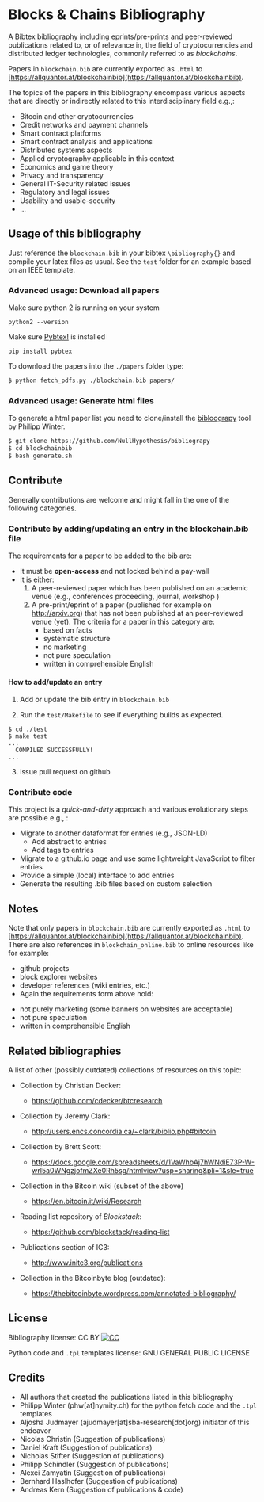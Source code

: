 # Blocks & Chains Bibliography 

A Bibtex bibliography including eprints/pre-prints and peer-reviewed publications related to, or of relevance in, the field of cryptocurrencies and distributed ledger technologies, commonly referred to as *blockchains*.

Papers in `blockchain.bib` are currently exported as `.html` to
[https://allquantor.at/blockchainbib](https://allquantor.at/blockchainbib).

The topics of the papers in this bibliography encompass various aspects that are directly or indirectly related to this interdisciplinary field e.g.,:
* Bitcoin and other cryptocurrencies
* Credit networks and payment channels
* Smart contract platforms
* Smart contract analysis and applications
* Distributed systems aspects
* Applied cryptography applicable in this context
* Economics and game theory
* Privacy and transparency
* General IT-Security related issues
* Regulatory and legal issues
* Usability and usable-security
* ...

## Usage of this bibliography 

Just reference the `blockchain.bib` in your bibtex `\bibliography{}` and compile your latex files as usual.
See the `test` folder for an example based on an IEEE template.

### Advanced usage: Download all papers
Make sure python 2 is running on your system

    python2 --version

Make sure [Pybtex!](https://pybtex.org/) is installed

    pip install pybtex

To download the papers into the `./papers` folder type:
```bash
$ python fetch_pdfs.py ./blockchain.bib papers/
```

### Advanced usage: Generate html files
To generate a html paper list you need to clone/install the [bibloograpy](https://github.com/NullHypothesis/bibliograpy) tool by Philipp Winter.
```bash
$ git clone https://github.com/NullHypothesis/bibliograpy
$ cd blockchainbib
$ bash generate.sh
```


## Contribute 

Generally contributions are welcome and might fall in the one of the following categories.

### Contribute by adding/updating an entry in the blockchain.bib file

The requirements for a paper to be added to the bib are:
* It must be **open-access** and not locked behind a pay-wall
* It is either:
  1. A peer-reviewed paper which has been published on an academic venue (e.g., conferences proceeding, journal, workshop )
  2. A pre-print/eprint of a paper (published for example on http://arxiv.org) that has not been published at an peer-reviewed venue (yet). The criteria for a paper in this category are:
      + based on facts
      + systematic structure
      + no marketing
      + not pure speculation
      + written in comprehensible English

#### How to add/update an entry

1. Add or update the bib entry in `blockchain.bib`

2. Run the `test/Makefile` to see if
everything builds as expected.
```shell
$ cd ./test
$ make test
...
  COMPILED SUCCESSFULLY!
...
```

3. issue pull request on github

### Contribute code 
This project is a *quick-and-dirty* approach and various evolutionary steps are possible e.g., :
  * Migrate to another dataformat for entries (e.g., JSON-LD)
    + Add abstract to entries
    + Add tags to entries
  * Migrate to a github.io page and use some lightweight JavaScript to filter entries
  * Provide a simple (local) interface to add entries
  * Generate the resulting .bib files based on custom selection

## Notes 
Note that only papers in `blockchain.bib` are currently exported as `.html` to
[https://allquantor.at/blockchainbib](https://allquantor.at/blockchainbib).
There are also references in `blockchain_online.bib` to online resources like for example:
+ github projects
+ block explorer websites
+ developer references (wiki entries, etc.)
+ Again the requirements form above hold:
 - not purely marketing (some banners on websites are acceptable)
 - not pure speculation
 - written in comprehensible English


## Related bibliographies 
A list of other (possibly outdated) collections of resources on this topic:

* Collection by Christian Decker:
  + https://github.com/cdecker/btcresearch

* Collection by Jeremy Clark:
    + http://users.encs.concordia.ca/~clark/biblio.php#bitcoin

* Collection by Brett Scott:
    + https://docs.google.com/spreadsheets/d/1VaWhbAj7hWNdiE73P-W-wrl5a0WNgzjofmZXe0Rh5sg/htmlview?usp=sharing&pli=1&sle=true

* Collection in the Bitcoin wiki (subset of the above)
    + https://en.bitcoin.it/wiki/Research

* Reading list repository of *Blockstack*:
  + https://github.com/blockstack/reading-list

* Publications section of IC3:
  + http://www.initc3.org/publications

* Collection in the Bitcoinbyte blog (outdated):
    + https://thebitcoinbyte.wordpress.com/annotated-bibliography/

## License

Bibliography license: CC BY
[![CC](https://licensebuttons.net/l/by/4.0/88x31.png)](https://creativecommons.org/licenses/by/4.0/)

Python code and `.tpl` templates license: GNU GENERAL PUBLIC LICENSE

## Credits  

* All authors that created the publications listed in this bibliography
* Philipp Winter (phw[at]nymity.ch) for the python fetch code and the `.tpl` templates
* Aljosha Judmayer (ajudmayer[at]sba-research[dot]org) initiator of this endeavor
* Nicolas Christin (Suggestion of publications)
* Daniel Kraft (Suggestion of publications)
* Nicholas Stifter (Suggestion of publications)
* Philipp Schindler (Suggestion of publications)
* Alexei Zamyatin (Suggestion of publications)
* Bernhard Haslhofer (Suggestion of publications)
* Andreas Kern (Suggestion of publications & code)

